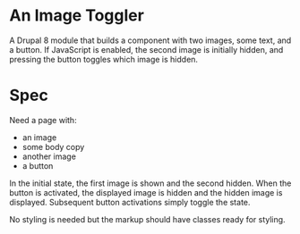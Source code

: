 # An Image Toggler

A Drupal 8 module that builds a component with two images, some text, and a button. 
If JavaScript is enabled, the second image is initially hidden, and pressing the button toggles which image is hidden. 

# Spec

Need a page with:

- an image
- some body copy
- another image
- a button

In the initial state, the first image is shown and the second hidden. When the button is activated, the displayed image is hidden and the hidden image is displayed. Subsequent button activations simply toggle the state.

No styling is needed but the markup should have classes ready for styling.

